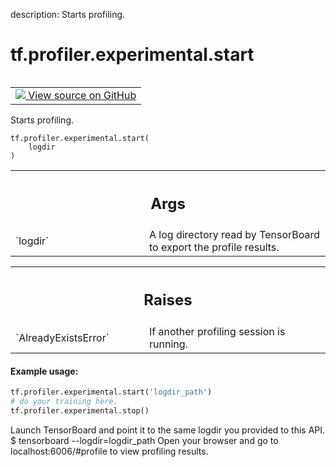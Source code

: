 description: Starts profiling.

<div itemscope itemtype="http://developers.google.com/ReferenceObject">
<meta itemprop="name" content="tf.profiler.experimental.start" />
<meta itemprop="path" content="Stable" />
</div>

# tf.profiler.experimental.start

<!-- Insert buttons and diff -->

<table class="tfo-notebook-buttons tfo-api nocontent" align="left">
<td>
  <a target="_blank" href="https://github.com/tensorflow/tensorflow/blob/r2.2/tensorflow/python/profiler/profiler_v2.py#L48-L86">
    <img src="https://www.tensorflow.org/images/GitHub-Mark-32px.png" />
    View source on GitHub
  </a>
</td>
</table>



Starts profiling.

<pre class="devsite-click-to-copy prettyprint lang-py tfo-signature-link">
<code>tf.profiler.experimental.start(
    logdir
)
</code></pre>



<!-- Placeholder for "Used in" -->


<!-- Tabular view -->
 <table class="responsive fixed orange">
<colgroup><col width="214px"><col></colgroup>
<tr><th colspan="2"><h2 class="add-link">Args</h2></th></tr>

<tr>
<td>
`logdir`
</td>
<td>
A log directory read by TensorBoard to export the profile results.
</td>
</tr>
</table>



<!-- Tabular view -->
 <table class="responsive fixed orange">
<colgroup><col width="214px"><col></colgroup>
<tr><th colspan="2"><h2 class="add-link">Raises</h2></th></tr>

<tr>
<td>
`AlreadyExistsError`
</td>
<td>
If another profiling session is running.
</td>
</tr>
</table>



#### Example usage:


```python
tf.profiler.experimental.start('logdir_path')
# do your training here.
tf.profiler.experimental.stop()
```

Launch TensorBoard and point it to the same logdir you provided to this API.
$ tensorboard --logdir=logdir_path
Open your browser and go to localhost:6006/#profile to view profiling results.